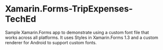 Xamarin.Forms-TripExpenses-TechEd
==========================
Sample Xamarin.Forms app to demonstrate using a custom font file that works across all platforms. It uses Styles in Xamarin.Forms 1.3 and a custom renderer for Android to support custom fonts.
